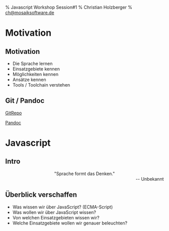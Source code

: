 % Javascript Workshop Session#1
% Christian Holzberger
% ch@mosaiksoftware.de

# Motivation

## Motivation 
* Die Sprache lernen 
* Einsatzgebiete kennen
* Möglichkeiten kennen
* Ansätze kennen
* Tools / Toolchain verstehen

## Git / Pandoc

[GitRepo](https://github.com/cHolzberger/javascript-workshop)

[Pandoc](http://johnmacfarlane.net/pandoc/)

# Javascript 

## Intro 

<div style="text-align: center">
"Sprache formt das Denken." 
</div>
<div style="text-align: right">
-- Unbekannt
</div>

## Überblick verschaffen

* Was wissen wir über JavaScript? (ECMA-Script)
* Was wollen wir über JavaScript wissen? 
* Von welchen Einsatzgebieten wissen wir? 
* Welche Einsatzgebiete wollen wir genauer beleuchten? 

